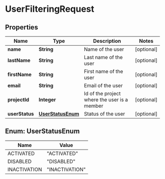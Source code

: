 

# UserFilteringRequest


## Properties

| Name | Type | Description | Notes |
|------------ | ------------- | ------------- | -------------|
|**name** | **String** | Name of the user |  [optional] |
|**lastName** | **String** | Last name of the user |  [optional] |
|**firstName** | **String** | First name of the user |  [optional] |
|**email** | **String** | Email of the user |  [optional] |
|**projectId** | **Integer** | Id of the project where the user is a member |  [optional] |
|**userStatus** | [**UserStatusEnum**](#UserStatusEnum) | Status of the user |  [optional] |



## Enum: UserStatusEnum

| Name | Value |
|---- | -----|
| ACTIVATED | &quot;ACTIVATED&quot; |
| DISABLED | &quot;DISABLED&quot; |
| INACTIVATION | &quot;INACTIVATION&quot; |



